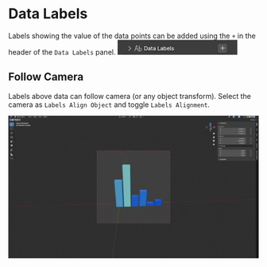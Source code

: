 # Data Labels

Labels showing the value of the data points can be added using the `+` in the header of the `Data Labels` panel.
![Data Labels Panel](../assets/data_labels_panel.png)

## Follow Camera

Labels above data can follow camera (or any object transform). Select the camera as `Labels Align Object` and toggle `Labels Alignment`. 

![Camera Aligned Data Labels](../assets/add_data_labels.gif)